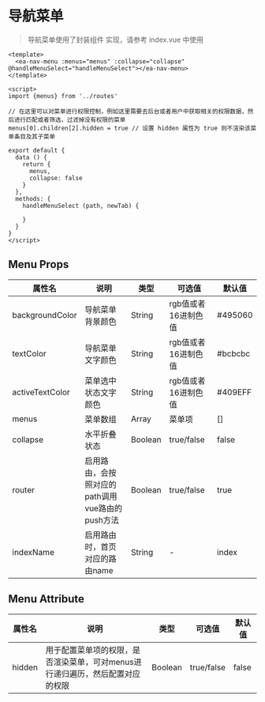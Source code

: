 # 导航菜单

> 导航菜单使用了封装组件 <ea-nav-menu></ea-nav-menu> 实现，请参考 index.vue 中使用

```vue
<template>
  <ea-nav-menu :menus="menus" :collapse="collapse" @handleMenuSelect="handleMenuSelect"></ea-nav-menu>
</template>

<script>
import {menus} from '../routes'

// 在这里可以对菜单进行权限控制，例如这里需要去后台或者用户中获取相关的权限数据，然后进行匹配或者筛选，过滤掉没有权限的菜单
menus[0].children[2].hidden = true // 设置 hidden 属性为 true 则不渲染该菜单条目及其子菜单

export default {
  data () {
    return {
      menus,
      collapse: false
    }
  },
  methods: {
    handleMenuSelect (path, newTab) {
      
    }
  }
}
</script>
```

## Menu Props

|属性名|说明|类型|可选值|默认值|
|---|---|---|---|---|
|backgroundColor|导航菜单背景颜色|String|rgb值或者16进制色值|#495060|
|textColor|导航菜单文字颜色|String|rgb值或者16进制色值|#bcbcbc|
|activeTextColor|菜单选中状态文字颜色|String|rgb值或者16进制色值|#409EFF|
|menus|菜单数组|Array|菜单项|[]|
|collapse|水平折叠状态|Boolean|true/false|false|
|router|启用路由，会按照对应的path调用vue路由的push方法|Boolean|true/false|true|
|indexName|启用路由时，首页对应的路由name|String|-|index|

## Menu Attribute

|属性名|说明|类型|可选值|默认值|
|---|---|---|---|---|
|hidden|用于配置菜单项的权限，是否渲染菜单，可对menus进行递归遍历，然后配置对应的权限|Boolean|true/false|false
